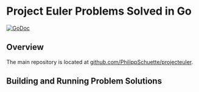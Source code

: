 # Project Euler Problems Solved in Go

[![GoDoc](https://godoc.org/github.com/DanielSchuette/geulerproject?status.svg)](https://godoc.org/github.com/DanielSchuette/geulerproject)

## Overview

The main repository is located at [github.com/PhilippSchuette/projecteuler](https://github.com/PhilippSchuette/projecteuler).

## Building and Running Problem Solutions
